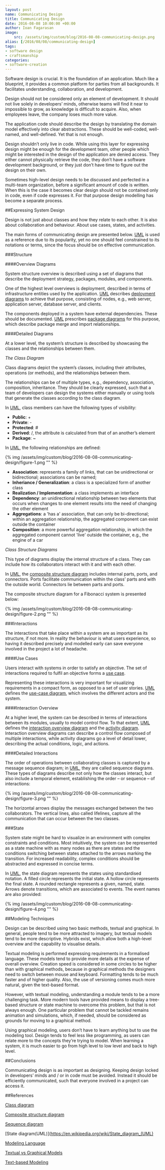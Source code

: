 ```yaml
---
layout: post
name: Communicating Design
title: Communicating Design
date: 2016-08-08 10:00:00 +00:00
author: Ioan Fagarasan
image:
    src: /assets/img/custom/blog/2016-08-08-communicating-design.png
alias: [/2016/08/08/communicating-design]
tags:
- software design
- craftsmanship
categories:
- software-creation
---
```



 
Software design is crucial. It is the foundation of an application. Much like a blueprint, it provides a common platform for parties from all backgrounds. It facilitates understanding, collaboration, and development.

Design should not be considered only an element of development. It should not live solely in developers’ minds, otherwise teams will find it near to impossible to grow, as knowledge is difficult to acquire. Also, when employees leave, the company loses much more  value.

The application code should describe the design by translating the domain model effectively into clear abstractions. These should be well-coded, well-named, and well-defined. Yet that is not enough.

Design shouldn’t only live in code. While using this layer for expressing design might be enough for the development team, other people which might be interested in the design of the application are denied access. They either cannot physically retrieve the code, they don’t have a software development background, or they just don’t have time to figure out the design on their own.

Sometimes high-level design needs to be discussed and perfected in a multi-team organization, before a significant amount of code is written. When this is the case it becomes clear design should not be contained only in code, even if code expresses it. For that purpose design modelling has become a separate process.



##Expressing System Design
 
Design is not just about classes and how they relate to each other. It is also about collaboration and behaviour. About use cases, states, and activities.

The main forms of communicating design are presented below. [UML](https://en.wikipedia.org/wiki/Unified_Modeling_Language) is used as a reference due to its popularity, yet no one should feel constrained to its notations or terms, since the focus should be on effective communication.
 


###Structure

 
####Overview Diagrams
 
System structure overview is described using a set of diagrams that describe the deployment strategy, packages, modules, and components.

One of the highest level overviews is deployment, described in terms of infrastructure entities used by the application. [UML](https://en.wikipedia.org/wiki/Unified_Modeling_Language) describes [deployment diagrams](https://en.wikipedia.org/wiki/Deployment_diagram) to achieve that purpose, consisting of nodes, e.g., web server, application server, database server, and clients.

The components deployed in a system have external dependencies. These should be documented. [UML](https://en.wikipedia.org/wiki/Unified_Modeling_Language) prescribes [package diagrams](https://en.wikipedia.org/wiki/Package_diagram) for this purpose, which describe package merge and import relationships.
 


####Detailed Diagrams
 
At a lower level, the system’s structure is described by showcasing the classes and the relationships between them.
 

_The Class Diagram_
 
Class diagrams depict the system’s classes, including their attributes, operations (or methods), and the relationships between them.

The relationships can be of multiple types, e.g., dependency, association, composition, inheritance. They should be clearly expressed, such that a team of developers can design the systems either manually or using tools that generate the classes according to the class diagram.

In [UML](https://en.wikipedia.org/wiki/Unified_Modeling_Language), class members can have the following types of visibility:

  * **Public**: +
  * **Private**:  -
  * **Protected**: #
  * **Derived**: /, the attribute is calculated from that of an another’s element
  * **Package**: ~

In [UML](https://en.wikipedia.org/wiki/Unified_Modeling_Language), the following relationships are defined:

{% img /assets/img/custom/blog/2016-08-08-communicating-design/figure-1.png "" %}

  * **Association**: represents a family of links, that can be unidirectional or bidirectional; associations can be named;
  * **Inheriance / Generalization**: a class is a specialized form of another class
  * **Realization / Implementation**: a class implements an interface
  * **Dependency**: an unidirectional relationship between two elements that occurs when changes to one element results into the need of changing the other element
  * **Aggregations**: a 'has a' association, that can only be bi-directional; within an aggregation relationship, the aggregated component can exist outside the container
  * **Composition**: a more powerful aggregation relationship, in which the aggregated component cannot 'live' outside the container, e.g., the engine of a car



_Class Structure Diagrams_
 
This type of diagrams display the internal structure of a class. They can include how its collaborators interact with it and with each other.

In [UML](https://en.wikipedia.org/wiki/Unified_Modeling_Language), the [composite structure diagram](https://en.wikipedia.org/wiki/Composite_structure_diagram) includes internal parts, ports, and connectors. Ports facilitate communication within the class’ parts and with the outside world. Connectors lie between parts and ports.

The composite structure diagram for a Fibonacci system is presented below:

{% img /assets/img/custom/blog/2016-08-08-communicating-design/figure-2.png "" %}



###Interactions
 
The interactions that take place within a system are as important as its structure, if not more. In reality the behaviour is what users experience, so having it described precisely and modelled early can save everyone involved in the project a lot of headache.
 

####Use Cases
 
Users interact with systems in order to satisfy an objective. The set of interactions required to fulfil an objective forms a [use case](https://en.wikipedia.org/wiki/Use_case).

Representing these interactions is very important for visualizing requirements in a compact form, as opposed to a set of user stories. [UML](https://en.wikipedia.org/wiki/Unified_Modeling_Language) defines the [use-case diagram](https://en.wikipedia.org/wiki/Use_Case_Diagram), which involves the different actors and the system.
 
####Interaction Overview
 
At a higher level, the system can be described in terms of interactions between its modules, usually to model control flow. To that extent, [UML](https://en.wikipedia.org/wiki/Unified_Modeling_Language) defines the [interaction overview diagram](https://en.wikipedia.org/wiki/Interaction_overview_diagram) and the [activity diagram](https://en.wikipedia.org/wiki/Activity_diagram). Interaction overview diagrams can describe a control flow composed of multiple interactions, while activity diagrams go a level of detail lower, describing the actual conditions, logic, and actions.
 
####Detailed Interactions
 
The order of operations between collaborating classes is captured by a message sequence diagram; in [UML](https://en.wikipedia.org/wiki/Unified_Modeling_Language), they are called sequence diagrams. These types of diagrams describe not only how the classes interact, but also include a temporal element, establishing the order – or sequence – of interactions:

{% img /assets/img/custom/blog/2016-08-08-communicating-design/figure-3.png "" %}

The horizontal arrows display the messages exchanged between the two collaborators. The vertical lines, also called lifelines, capture all the communication that can occur between the two classes.


###State
 
System state might be hard to visualize in an environment with complex constraints and conditions. Most intuitively, the system can be represented as a state machine with as many nodes as there are states and the conditions switching between states attached to the arrows marking the transition. For increased readability, complex conditions should be abstracted and expressed in concise terms.

In [UML](https://en.wikipedia.org/wiki/Unified_Modeling_Language), the state diagram represents the states using standardised notation. A filled circle represents the initial state. A hollow circle represents the final state. A rounded rectangle represents a given, named, state. Arrows denote transitions, which are associated to events. The event names are also provided:
 
{% img /assets/img/custom/blog/2016-08-08-communicating-design/figure-4.png "" %}


##Modeling Techniques
 
Design can be described using two basic methods, textual and graphical. In general, people tend to be more attracted to imagery, but textual models tend to be more descriptive. Hybrids exist, which allow both a high-level overview and the capability to visualise details.

Textual modeling is performed expressing requirements in a formalised language. These models tend to provide more details at the expense of overall overview. Creation speed is considered in some circles to be higher than with graphical methods, because in graphical methods the designers need to switch between mouse and keyboard. Formatting tends to be much faster and of higher quality. Also, the use of versioning comes much more natural, given the text-based format.

However, with textual modeling, understanding a module tends to be a more challenging task. More modern tools have provided means to display a tree-based structure or state machine to overcome this problem, but that is not always enough. One particular problem that cannot be tackled remains animation and simulations, which, if needed, should be considered as grounds for moving to a graphical method.

Using graphical modeling, users don’t have to learn anything but to use the modeling tool. Design tends to feel less like programming, as users can relate more to the concepts they’re trying to model. When learning a system, it is much easier to go from high level to low level and back to high level.
 

##Conclusions
 
Communicating design is as important as designing. Keeping design locked in developers’ minds and / or in code must be avoided. Instead it should be efficiently communicated, such that everyone involved in a project can access it.
 

##References
 
[Class diagram](https://en.wikipedia.org/wiki/Class_diagram#Instance-level_relationships)

[Composite structure diagram](https://en.wikipedia.org/wiki/Composite_structure_diagram)

[Sequence diagram](https://en.wikipedia.org/wiki/Sequence_diagram)

[State diagram(UML)](https://en.wikipedia.org/wiki/State_diagram_(UML)

[Modeling Language](https://en.wikipedia.org/wiki/Modeling_language#Textual_types)

[Textual vs Graphical Models](http://modeldrivensoftware.net/forum/topics/textual-v-graphical-models)

[Text-based Modeling](http://www.se-rwth.de/~rumpe/publications20042008/Textbased-Modeling.pdf)
